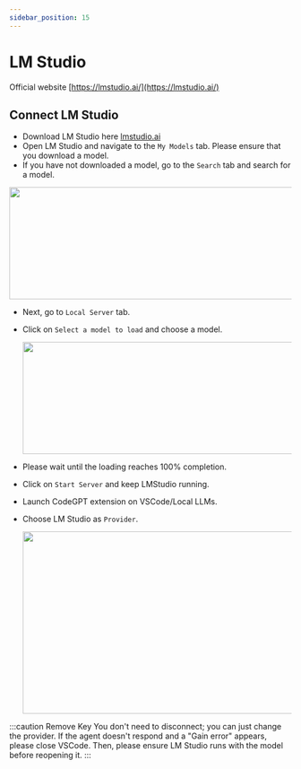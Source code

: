 ```yaml
---
sidebar_position: 15
---
```


# LM Studio

Official website [https://lmstudio.ai/](https://lmstudio.ai/)

## Connect LM Studio
- Download LM Studio here [lmstudio.ai](https://lmstudio.ai/)
- Open LM Studio and navigate to the `My Models` tab. Please ensure that you download a model.
- If you have not downloaded a model, go to the `Search` tab and search for a model.

<p align="center">
       <img width="625" height="200" src="https://github.com/user-attachments/assets/c248167b-32be-415a-9650-f5a8a83ba294"/>
 </p>

- Next, go to `Local Server` tab.
- Click on `Select a model to load` and choose a model.

  <p align="center">
       <img width="625" height="200" src="https://github.com/user-attachments/assets/2e3fb6ed-d64c-4938-b243-372f3ef9d06d"/>
 </p>

- Please wait until the loading reaches 100% completion.
- Click on `Start Server` and keep LMStudio running.
- Launch CodeGPT extension on VSCode/Local LLMs.
- Choose LM Studio as `Provider`.
 
   <p align="center">
  <img width="650" height="325" src="https://github.com/user-attachments/assets/e73743e8-8102-4168-b482-6481189367d6"/>
</p>

:::caution Remove Key 
You don't need to disconnect; you can just change the provider. If the agent doesn't respond and a "Gain error" appears, please close VSCode. Then, please ensure LM Studio runs with the model before reopening it.
:::

   
